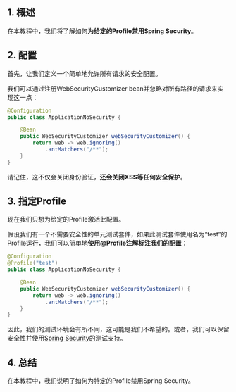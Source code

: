 ## 1. 概述

在本教程中，我们将了解如何**为给定的Profile禁用Spring Security**。

## 2. 配置

首先，让我们定义一个简单地允许所有请求的安全配置。

我们可以通过注册WebSecurityCustomizer bean并忽略对所有路径的请求来实现这一点：

```java
@Configuration
public class ApplicationNoSecurity {

	@Bean
	public WebSecurityCustomizer webSecurityCustomizer() {
		return web -> web.ignoring()
			.antMatchers("/**");
	}
}
```

请记住，这不仅会关闭身份验证，**还会关闭XSS等任何安全保护**。

## 3. 指定Profile

现在我们只想为给定的Profile激活此配置。

假设我们有一个不需要安全性的单元测试套件，如果此测试套件使用名为“test”的Profile运行，我们可以简单地**使用@Profile注解标注我们的配置**：

```java
@Configuration
@Profile("test")
public class ApplicationNoSecurity {

	@Bean
	public WebSecurityCustomizer webSecurityCustomizer() {
		return web -> web.ignoring()
			.antMatchers("/**");
	}
}
```

因此，我们的测试环境会有所不同，这可能是我们不希望的。或者，我们可以保留安全性并使用[Spring Security的测试支持](https://www.baeldung.com/spring-security-method-security#testing-method-security)。

## 4. 总结

在本教程中，我们说明了如何为特定的Profile禁用Spring Security。